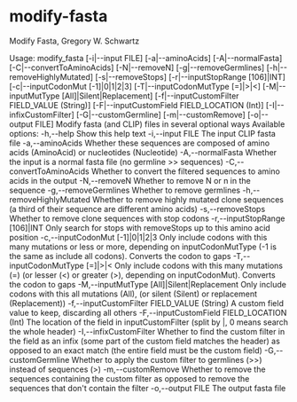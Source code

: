 modify-fasta
============

Modify Fasta, Gregory W. Schwartz

Usage: modify_fasta [-i|--input FILE] [-a|--aminoAcids] [-A|--normalFasta] [-C|--convertToAminoAcids] [-N|--removeN] [-g|--removeGermlines] [-h|--removeHighlyMutated] [-s|--removeStops] [-r|--inputStopRange [106]|INT] [-c|--inputCodonMut [-1]|0|1|2|3] [-T|--inputCodonMutType [=]|>|<] [-M|--inputMutType [All]|Silent|Replacement] [-f|--inputCustomFilter FIELD_VALUE (String)] [-F|--inputCustomField FIELD_LOCATION (Int)] [-I|--infixCustomFilter] [-G|--customGermline] [-m|--customRemove] [-o|--output FILE]
  Modify fasta (and CLIP) files in several optional ways
  Available options:
    -h,--help Show this help text
    -i,--input FILE      The input CLIP fasta file
    -a,--aminoAcids          Whether these sequences are composed of amino acids (AminoAcid) or nucleotides (Nucleotide)
    -A,--normalFasta         Whether the input is a normal fasta file (no germline >> sequences)
    -C,--convertToAminoAcids Whether to convert the filtered sequences to amino acids in the output
    -N,--removeN             Whether to remove N or n in the sequence
    -g,--removeGermlines     Whether to remove germlines
    -h,--removeHighlyMutated Whether to remove highly mutated clone sequences (a third of their sequence are different amino acids)
    -s,--removeStops         Whether to remove clone sequences with stop codons
    -r,--inputStopRange [106]|INT Only search for stops with removeStops up to this amino acid position
    -c,--inputCodonMut [-1]|0|1|2|3 Only include codons with this many mutations or less or more, depending on inputCodonMutType (-1 is the same as include all codons). Converts the codon to gaps
    -T,--inputCodonMutType [=]|>|< Only include codons with this many mutations (=) (or lesser (<) or greater (>), depending on inputCodonMut). Converts the codon to gaps
    -M,--inputMutType [All]|Silent|Replacement Only include codons with this all mutations (All), (or silent (Silent) or replacement (Replacement))
    -f,--inputCustomFilter FIELD_VALUE (String) A custom field value to keep, discarding all others
    -F,--inputCustomField FIELD_LOCATION (Int) The location of the field in inputCustomFilter (split by |, 0 means search the whole header)
    -I,--infixCustomFilter   Whether to find the custom filter in the field as an infix (some part of the custom field matches the header) as opposed to an exact match (the entire field must be the custom field)
    -G,--customGermline      Whether to apply the custom filter to germlines (>>) instead of sequences (>)
    -m,--customRemove        Whether to remove the sequences containing the custom filter as opposed to remove the sequences that don't contain the filter
    -o,--output FILE         The output fasta file

